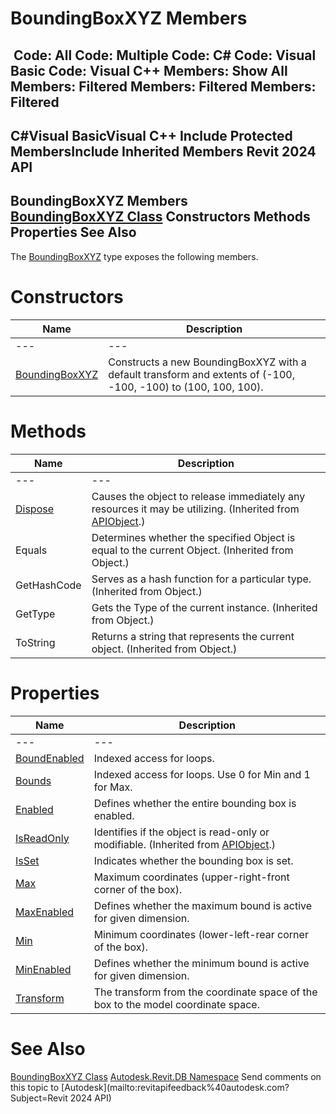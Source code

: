 # BoundingBoxXYZ Members

﻿
 Code: All Code: Multiple Code: C# Code: Visual Basic Code: Visual C++  Members: Show All Members: Filtered Members: Filtered Members: Filtered   
---  
C#Visual BasicVisual C++
Include Protected MembersInclude Inherited Members
Revit 2024 API  
---  
BoundingBoxXYZ Members  
[BoundingBoxXYZ Class](3c452286-57b1-40e2-2795-c90bff1fcec2.md "BoundingBoxXYZ Class") Constructors Methods Properties See Also  
---  
The [BoundingBoxXYZ](3c452286-57b1-40e2-2795-c90bff1fcec2.md "BoundingBoxXYZ Class") type exposes the following members.
# Constructors
| Name | Description |
| --- | --- |
| --- | --- | --- |
| [BoundingBoxXYZ](8bbaa502-3614-b251-5b14-95b37a65fada.md "BoundingBoxXYZ Constructor") | Constructs a new BoundingBoxXYZ with a default transform and extents of (-100, -100, -100) to (100, 100, 100). |

# Methods
| Name | Description |
| --- | --- |
| --- | --- | --- |
| [Dispose](7c03212a-b587-1c89-3912-efea0d2619c5.md "Dispose Method") | Causes the object to release immediately any resources it may be utilizing. (Inherited from [APIObject](beb86ef5-39ad-3f0d-0cd9-0c929387a2bb.md "APIObject Class").) |
| Equals | Determines whether the specified Object is equal to the current Object. (Inherited from Object.) |
| GetHashCode | Serves as a hash function for a particular type.  (Inherited from Object.) |
| GetType | Gets the Type of the current instance. (Inherited from Object.) |
| ToString | Returns a string that represents the current object. (Inherited from Object.) |

# Properties
| Name | Description |
| --- | --- |
| --- | --- | --- |
| [BoundEnabled](b6b443e6-b188-795d-7bd9-730e61f820c2.md "BoundEnabled Property") | Indexed access for loops. |
| [Bounds](8ae9bebf-834d-cb1b-fcff-8b1084996ac1.md "Bounds Property") | Indexed access for loops. Use 0 for Min and 1 for Max. |
| [Enabled](07f7ad25-2d1b-74a1-65e8-d91d3f81ea29.md "Enabled Property") | Defines whether the entire bounding box is enabled. |
| [IsReadOnly](d516bcd2-a3fd-a578-58f6-f1add979bd07.md "IsReadOnly Property") | Identifies if the object is read-only or modifiable. (Inherited from [APIObject](beb86ef5-39ad-3f0d-0cd9-0c929387a2bb.md "APIObject Class").) |
| [IsSet](4c7c9482-953b-8685-679f-4d333ac15a7e.md "IsSet Property") | Indicates whether the bounding box is set. |
| [Max](b79bd9ee-ccff-cc81-8a32-9eb9bdb1e58c.md "Max Property") | Maximum coordinates (upper-right-front corner of the box). |
| [MaxEnabled](07f07ae6-88ed-cd88-c7c0-8542865ca96c.md "MaxEnabled Property") | Defines whether the maximum bound is active for given dimension. |
| [Min](608e6914-2465-b572-2c5d-2a6cd696c740.md "Min Property") | Minimum coordinates (lower-left-rear corner of the box). |
| [MinEnabled](a4883a49-f6db-1a7f-74b3-ef3fc985879e.md "MinEnabled Property") | Defines whether the minimum bound is active for given dimension. |
| [Transform](297887ab-69bb-548e-cfb6-a3a23f410604.md "Transform Property") | The transform from the coordinate space of the box to the model coordinate space. |

# See Also
[BoundingBoxXYZ Class](3c452286-57b1-40e2-2795-c90bff1fcec2.md "BoundingBoxXYZ Class")
[Autodesk.Revit.DB Namespace](87546ba7-461b-c646-cbb1-2cb8f5bff8b2.md "Autodesk.Revit.DB Namespace")
Send comments on this topic to [Autodesk](mailto:revitapifeedback%40autodesk.com?Subject=Revit 2024 API)